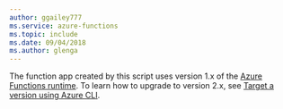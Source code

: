 ```yaml
---
author: ggailey777
ms.service: azure-functions
ms.topic: include
ms.date: 09/04/2018
ms.author: glenga
---
```

The function app created by this script uses version 1.x of the [Azure Functions runtime](../articles/azure-functions/functions-versions.md). To learn how to upgrade to version 2.x, see [Target a version using Azure CLI](../articles/azure-functions/set-runtime-version.md#view-and-update-the-runtime-version-using-azure-cli).